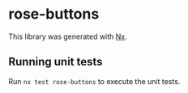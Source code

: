 # rose-buttons

This library was generated with [Nx](https://nx.dev).

## Running unit tests

Run `nx test rose-buttons` to execute the unit tests.
